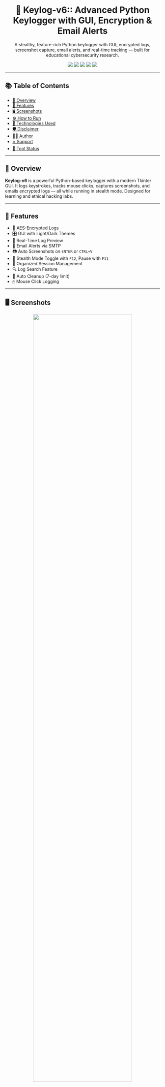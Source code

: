 <h1 align="center">🔐 Keylog-v6:: Advanced Python Keylogger with GUI, Encryption & Email Alerts</h1>

<p align="center">
  A stealthy, feature-rich Python keylogger with GUI, encrypted logs, screenshot capture, email alerts, and real-time tracking — built for educational cybersecurity research.
</p>

<p align="center">
  <img src="https://img.shields.io/badge/Python-3.10%2B-blue?style=flat-square" />
  <img src="https://img.shields.io/badge/License-Educational%20Use-orange?style=flat-square" />
  <img src="https://img.shields.io/github/stars/shubham-shipt/keylog-v6?style=social" />
<!--   <img src="https://img.shields.io/github/forks/shubham-shipt/keylog-v6?style=flat-square" /> -->
  <img src="https://img.shields.io/github/issues/shubham-shipt/keylog-v6?style=flat-square" />
  <img src="https://visitor-badge.laobi.icu/badge?page_id=shubham-shipt.keylog-v6" />
</p>

---

## 📚 Table of Contents
- [📌 Overview](#-overview)
- [🎯 Features](#-features)
- [🖥️ Screenshots](#️-screenshots)
- [⚙️ How to Run](#️-how-to-run)
- [🧠 Technologies Used](#-technologies-used)
- [🛡 Disclaimer](#-disclaimer)
- [🙋‍♂️ Author](##-author)
- [⭐ Support](#-support)
- [🚧 Tool Status](#-tool-status)

---

## 📌 Overview
**Keylog-v6** is a powerful Python-based keylogger with a modern Tkinter GUI. It logs keystrokes, tracks mouse clicks, captures screenshots, and emails encrypted logs — all while running in stealth mode. Designed for learning and ethical hacking labs.

---

## 🎯 Features
- 🔐 AES-Encrypted Logs
- 🎛 GUI with Light/Dark Themes
- 📃 Real-Time Log Preview
- 📩 Email Alerts via SMTP
- 📷 Auto Screenshots on `ENTER` or `CTRL+V`
- 👻 Stealth Mode Toggle with `F12`, Pause with `F11`
- 📁 Organized Session Management
- 🔍 Log Search Feature
- 🧹 Auto Cleanup (7-day limit)
- 🖱 Mouse Click Logging

---

## 🖥️ Screenshots

<p align="center">
  <img src="https://raw.githubusercontent.com/shubham-shipt/keylog-v6/main/1.png" width="80%" />
  <br/>
</p>

<p align="center">
  <img src="https://raw.githubusercontent.com/shubham-shipt/keylog-v6/main/2.png" width="80%" />
  <br/>
</p>

<p align="center">
  <img src="https://raw.githubusercontent.com/shubham-shipt/keylog-v6/main/3.png" width="80%" />
  <br/><i>⚙️ Settings Panel</i>
</p>

<p align="center">
  <img src="https://raw.githubusercontent.com/shubham-shipt/keylog-v6/main/4.png" width="80%" />
  <br/>
</p>

<p align="center">
  <img src="https://raw.githubusercontent.com/shubham-shipt/keylog-v6/main/5.png" width="80%" />
  <br/>
</p>

---

## ⚙️ How to Run

### 1. Install Dependencies
```bash
pip install pynput pyperclip pygame cryptography Pillow psutil
```

### 2. Run the Tool
```bash
python keylogger_v6.py
```

### 3. Output Structure
```plaintext
📦 keylogs/
    └── log_YYYY-MM-DD.txt       # Encrypted log
    └── summary_YYYY-MM-DD.txt   # Summary file
📦 screenshots/
    └── screenshot_YYYY-MM-DD_HH-MM-SS.png
🔑 encryption_key.key
```

### 4. Hotkeys & Controls

| Action            | Hotkey       |
|-------------------|--------------|
| Toggle Stealth    | F12          |
| Pause/Resume      | F11          |
| Take Screenshot   | ENTER / CTRL+V |

---

### 5. GUI Settings
- 📂 Change log directory
- ✉️ Enable/disable email alerts
- 🕐 Set screenshot interval
- 📈 Adjust log frequency
- 🎨 Switch themes
- 🧹 Auto-delete old logs

---

## 🧠 Technologies Used
- **Python 3.10+**
- Libraries: `Tkinter`, `pynput`, `pygame`, `cryptography`, `psutil`, `pyperclip`, `Pillow`, `smtplib`

---

## 🛡 Disclaimer
> ⚠️ This project is for **educational purposes only**. Do **NOT** use this tool on unauthorized devices. Improper use may lead to legal consequences.

---

## 🙋‍♂️ Author
**Shubham Singh**  
🎓 BCA Student | 🛡️ Cybersecurity Enthusiast  
📧 Email: shubham.singh.bca.2023@asb.edu.in  
🔗 GitHub: [@shubham-shipt](https://github.com/shubham-shipt)

---

## ⭐ Support
If you find this helpful, please consider:

⭐ Starring the repo  
🍴 Forking the project  
📢 Sharing with friends  
🐞 Reporting issues [here](https://github.com/shubham-shipt/keylog-v6/issues)

---

## 🚧 Tool Status
🛠 **Under Active Development**

- Auto email alerts are currently in testing mode.  
- If keyword-based alerts or delivery fails, it may be due to ongoing updates.

---

## 📦 Dependency Versions
```txt
pynput==1.7.6
pyperclip==1.8.2
pygame==2.5.2
cryptography==42.0.5
Pillow==10.3.0
psutil==5.9.8
```

✅ Tip: Use `optimize_performance()` to manage CPU usage via `psutil`.

